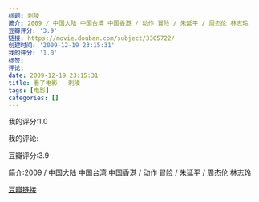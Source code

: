 ```yaml
---
标题: 刺陵
简介: 2009 / 中国大陆 中国台湾 中国香港 / 动作 冒险 / 朱延平 / 周杰伦 林志玲
豆瓣评分: '3.9'
链接: https://movie.douban.com/subject/3305722/
创建时间: '2009-12-19 23:15:31'
我的评分: '1.0'
标签:
评论:
date: 2009-12-19 23:15:31
title: 看了电影 - 刺陵
tags: [电影]
categories: []
---
```


我的评分:1.0

我的评论:

豆瓣评分:3.9

简介:2009 / 中国大陆 中国台湾 中国香港 / 动作 冒险 / 朱延平 / 周杰伦 林志玲

[豆瓣链接](https://movie.douban.com/subject/3305722/)

